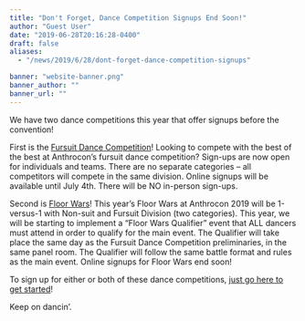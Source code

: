 ```yaml
---
title: "Don't Forget, Dance Competition Signups End Soon!"
author: "Guest User"
date: "2019-06-28T20:16:28-0400"
draft: false
aliases:
  - "/news/2019/6/28/dont-forget-dance-competition-signups"

banner: "website-banner.png"
banner_author: ""
banner_url: ""
---
```


We have two dance competitions this year that offer signups before the convention!

First is the [Fursuit Dance Competition](https://lastfurone.com/dance-competition-rules/)! Looking to compete with the best of the best at Anthrocon’s fursuit dance competition? Sign-ups are now open for individuals and teams. There are no separate categories – all competitors will compete in the same division. Online signups will be available until July 4th. There will be NO in-person sign-ups.

Second is [Floor Wars](https://lastfurone.com/fw-rules/)! This year’s Floor Wars at Anthrocon 2019 will be 1-versus-1 with Non-suit and Fursuit Division (two categories). This year, we will be starting to implement a “Floor Wars Qualifier” event that ALL dancers must attend in order to qualify for the main event. The Qualifier will take place the same day as the Fursuit Dance Competition preliminaries, in the same panel room. The Qualifier will follow the same battle format and rules as the main event. Online signups for Floor Wars end soon!

To sign up for either or both of these dance competitions, [just go here to get started](https://lastfurone.com/sign-ups/)!

Keep on dancin’.
